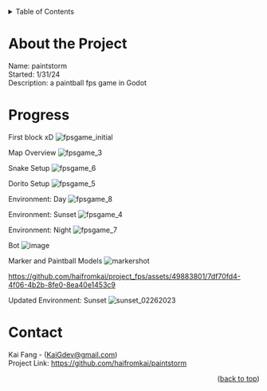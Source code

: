 <a name = "readme-top"></a>

<!-- Table of Contents -->
<details>
    <summary>Table of Contents</summary>
    <ol>
        <li><a href = "#about-the-project">About the Project</a></li>
        <li><a href = "#progress">Progress</a></li>
        <li><a href = "#contact">Contact</a></li>
    </ol>
</details>

# About the Project
Name: paintstorm <br>
Started: 1/31/24 <br>
Description: a paintball fps game in Godot <br>

# Progress
First block xD
![fpsgame_initial](https://github.com/haifromkai/project_fps/assets/49883801/2ebd2213-a4bb-42c5-860b-a1c675fdcc69)

Map Overview
![fpsgame_3](https://github.com/haifromkai/project_fps/assets/49883801/c74eb372-07b5-49f0-ad70-303b8a7ca4f6)

Snake Setup
![fpsgame_6](https://github.com/haifromkai/project_fps/assets/49883801/78d1ed5c-8c3c-4cd2-9172-df15ccfc3af7)

Dorito Setup
![fpsgame_5](https://github.com/haifromkai/project_fps/assets/49883801/c60b4ec3-af93-4e10-a960-a7254c5eb94a)

Environment: Day
![fpsgame_8](https://github.com/haifromkai/project_fps/assets/49883801/c63b8572-0a15-451d-ab9c-9ef18aa901e2)

Environment: Sunset
![fpsgame_4](https://github.com/haifromkai/project_fps/assets/49883801/8bff38b6-4352-4f35-8e5a-ed6144f527ee)

Environment: Night
![fpsgame_7](https://github.com/haifromkai/project_fps/assets/49883801/0445dd86-4d7e-4efb-8e7e-2b4f65970075)

Bot
![image](https://github.com/haifromkai/project_fps/assets/49883801/50cc9c91-26b1-4148-bc9d-b74a93d0e05a)

Marker and Paintball Models
![markershot](https://github.com/haifromkai/project_fps/assets/49883801/19c88788-3b3e-48ab-a5f8-b528497b2f24)

https://github.com/haifromkai/project_fps/assets/49883801/7df70fd4-4f06-4b2b-8fe0-8ea40e1453c9

Updated Environment: Sunset
![sunset_02262023](https://github.com/haifromkai/project_fps/assets/49883801/64b31586-b668-4fd9-b6bf-cf1b4f36fd19)

# Contact
Kai Fang - (KaiGdev@gmail.com) <br>
Project Link: https://github.com/haifromkai/paintstorm

<p align = "right">(<a href = "#readme-top">back to top</a>)</p>
